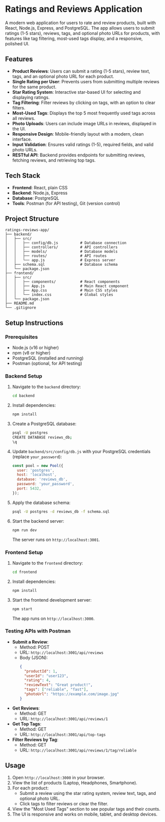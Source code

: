 # Ratings and Reviews Application

A modern web application for users to rate and review products, built with React, Node.js, Express, and PostgreSQL. The app allows users to submit ratings (1-5 stars), reviews, tags, and optional photo URLs for products, with features like tag filtering, most-used tags display, and a responsive, polished UI.

## Features

- **Product Reviews**: Users can submit a rating (1-5 stars), review text, tags, and an optional photo URL for each product.
- **Single Rating per User**: Prevents users from submitting multiple reviews for the same product.
- **Star Rating System**: Interactive star-based UI for selecting and displaying ratings.
- **Tag Filtering**: Filter reviews by clicking on tags, with an option to clear filters.
- **Most-Used Tags**: Displays the top 5 most frequently used tags across all reviews.
- **Photo Uploads**: Users can include image URLs in reviews, displayed in the UI.
- **Responsive Design**: Mobile-friendly layout with a modern, clean interface.
- **Input Validation**: Ensures valid ratings (1-5), required fields, and valid photo URLs.
- **RESTful API**: Backend provides endpoints for submitting reviews, fetching reviews, and retrieving top tags.

## Tech Stack

- **Frontend**: React, plain CSS
- **Backend**: Node.js, Express
- **Database**: PostgreSQL
- **Tools**: Postman (for API testing), Git (version control)

## Project Structure

```
ratings-reviews-app/
├── backend/
│   ├── src/
│   │   ├── config/db.js          # Database connection
│   │   ├── controllers/          # API controllers
│   │   ├── models/               # Database models
│   │   ├── routes/               # API routes
│   │   └── app.js                # Express server
│   ├── schema.sql                # Database schema
│   └── package.json
├── frontend/
│   ├── src/
│   │   ├── components/           # React components
│   │   ├── App.js                # Main React component
│   │   ├── App.css               # Main CSS styles
│   │   └── index.css             # Global styles
│   └── package.json
├── README.md
└── .gitignore
```

## Setup Instructions

### Prerequisites
- Node.js (v16 or higher)
- npm (v8 or higher)
- PostgreSQL (installed and running)
- Postman (optional, for API testing)

### Backend Setup
1. Navigate to the `backend` directory:
   ```bash
   cd backend
   ```
2. Install dependencies:
   ```bash
   npm install
   ```
3. Create a PostgreSQL database:
   ```bash
   psql -U postgres
   CREATE DATABASE reviews_db;
   \q
   ```
4. Update `backend/src/config/db.js` with your PostgreSQL credentials (replace `your_password`):
   ```javascript
   const pool = new Pool({
     user: 'postgres',
     host: 'localhost',
     database: 'reviews_db',
     password: 'your_password',
     port: 5432,
   });
   ```
5. Apply the database schema:
   ```bash
   psql -U postgres -d reviews_db -f schema.sql
   ```
6. Start the backend server:
   ```bash
   npm run dev
   ```
   The server runs on `http://localhost:3001`.

### Frontend Setup
1. Navigate to the `frontend` directory:
   ```bash
   cd frontend
   ```
2. Install dependencies:
   ```bash
   npm install
   ```
3. Start the frontend development server:
   ```bash
   npm start
   ```
   The app runs on `http://localhost:3000`.

### Testing APIs with Postman
- **Submit a Review**:
  - Method: POST
  - URL: `http://localhost:3001/api/reviews`
  - Body (JSON):
    ```json
    {
      "productId": 1,
      "userId": "user123",
      "rating": 4,
      "reviewText": "Great product!",
      "tags": ["reliable", "fast"],
      "photoUrl": "https://example.com/image.jpg"
    }
    ```
- **Get Reviews**:
  - Method: GET
  - URL: `http://localhost:3001/api/reviews/1`
- **Get Top Tags**:
  - Method: GET
  - URL: `http://localhost:3001/api/top-tags`
- **Filter Reviews by Tag**:
  - Method: GET
  - URL: `http://localhost:3001/api/reviews/1/tag/reliable`

## Usage
1. Open `http://localhost:3000` in your browser.
2. View the list of products (Laptop, Headphones, Smartphone).
3. For each product:
   - Submit a review using the star rating system, review text, tags, and optional photo URL.
   - Click tags to filter reviews or clear the filter.
4. View the "Most Used Tags" section to see popular tags and their counts.
5. The UI is responsive and works on mobile, tablet, and desktop devices.
